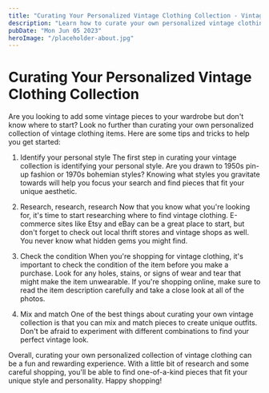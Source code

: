 ```yaml
---
title: "Curating Your Personalized Vintage Clothing Collection - Vintage Clothing for Women"
description: "Learn how to curate your own personalized vintage clothing collection for women. Find the best tips and tricks on how to find the best vintage clothing items for your unique style and preferences."
pubDate: "Mon Jun 05 2023"
heroImage: "/placeholder-about.jpg"
---
```


# Curating Your Personalized Vintage Clothing Collection
Are you looking to add some vintage pieces to your wardrobe but don&#39;t know where to start? Look no further than curating your own personalized collection of vintage clothing items. Here are some tips and tricks to help you get started:

1. Identify your personal style
The first step in curating your vintage collection is identifying your personal style. Are you drawn to 1950s pin-up fashion or 1970s bohemian styles? Knowing what styles you gravitate towards will help you focus your search and find pieces that fit your unique aesthetic.

2. Research, research, research
Now that you know what you&#39;re looking for, it&#39;s time to start researching where to find vintage clothing. E-commerce sites like Etsy and eBay can be a great place to start, but don&#39;t forget to check out local thrift stores and vintage shops as well. You never know what hidden gems you might find.

3. Check the condition
When you&#39;re shopping for vintage clothing, it&#39;s important to check the condition of the item before you make a purchase. Look for any holes, stains, or signs of wear and tear that might make the item unwearable. If you&#39;re shopping online, make sure to read the item description carefully and take a close look at all of the photos.

4. Mix and match
One of the best things about curating your own vintage collection is that you can mix and match pieces to create unique outfits. Don&#39;t be afraid to experiment with different combinations to find your perfect vintage look.

Overall, curating your own personalized collection of vintage clothing can be a fun and rewarding experience. With a little bit of research and some careful shopping, you&#39;ll be able to find one-of-a-kind pieces that fit your unique style and personality. Happy shopping! 